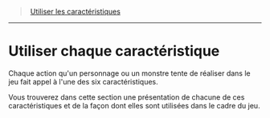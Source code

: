 ﻿---
!GenericItem
Id: abilities_hd.md#utiliser-chaque-caractéristique
ParentLink: abilities_hd.md#utiliser-les-caractéristiques
Name: Utiliser chaque caractéristique
ParentName: Utiliser les caractéristiques
NameLevel: 1
Attributes:
  Name: Utiliser chaque caractéristique
  Markdown: >+
    # <!--Name-->Utiliser chaque caractéristique<!--/Name-->


    Chaque action qu'un personnage ou un monstre tente de réaliser dans le jeu fait appel à l'une des six caractéristiques.


    Vous trouverez dans cette section une présentation de chacune de ces caractéristiques et de la façon dont elles sont utilisées dans le cadre du jeu.

AttributesDictionary: >+
  Name: Utiliser chaque caractéristique

  Markdown: >+

    # <!--Name-->Utiliser chaque caractéristique<!--/Name-->





    Chaque action qu'un personnage ou un monstre tente de réaliser dans le jeu fait appel à l'une des six caractéristiques.





    Vous trouverez dans cette section une présentation de chacune de ces caractéristiques et de la façon dont elles sont utilisées dans le cadre du jeu.



---
> [Utiliser les caractéristiques](hd_abilities.md)

---

# Utiliser chaque caractéristique

Chaque action qu'un personnage ou un monstre tente de réaliser dans le jeu fait appel à l'une des six caractéristiques.

Vous trouverez dans cette section une présentation de chacune de ces caractéristiques et de la façon dont elles sont utilisées dans le cadre du jeu.

